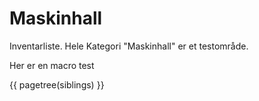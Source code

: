 # Maskinhall
Inventarliste. Hele Kategori "Maskinhall" er et testområde.

Her er en macro test

{{ pagetree(siblings) }}

